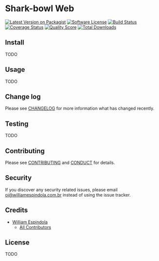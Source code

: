 # Shark-bowl Web

[![Latest Version on Packagist][ico-version]][link-packagist]
[![Software License][ico-license]](LICENSE.md)
[![Build Status][ico-travis]][link-travis]
[![Coverage Status][ico-scrutinizer]][link-scrutinizer]
[![Quality Score][ico-code-quality]][link-code-quality]
[![Total Downloads][ico-downloads]][link-downloads]

## Install

TODO

## Usage

TODO

## Change log

Please see [CHANGELOG](CHANGELOG.md) for more information what has changed
recently.

## Testing

TODO

## Contributing

Please see [CONTRIBUTING](CONTRIBUTING.md) and [CONDUCT](CONDUCT.md) for
details.

## Security

If you discover any security related issues, please email
oi@williamespindola.com.br instead
of using the issue tracker.

## Credits

- [William Espindola][link-author]
  - [All Contributors][link-contributors]

## License

TODO

[ico-version]:
https://img.shields.io/packagist/v/shark-bowl-web/shark-bowl-web.svg?style=flat-square
[ico-license]:
https://img.shields.io/badge/license-MIT-brightgreen.svg?style=flat-square
[ico-travis]:
https://img.shields.io/travis/shark-bowl-web/shark-bowl-web/master.svg?style=flat-square
[ico-scrutinizer]:
https://img.shields.io/scrutinizer/coverage/g/shark-bowl-web/shark-bowl-web.svg?style=flat-square
[ico-code-quality]:
https://img.shields.io/scrutinizer/g/shark-bowl-web/shark-bowl-web.svg?style=flat-square
[ico-downloads]:
https://img.shields.io/packagist/dt/shark-bowl-web/shark-bowl-web.svg?style=flat-square

[link-packagist]: https://packagist.org/packages/shark-bowl-web/shark-bowl-web
[link-travis]: https://travis-ci.org/shark-bowl-web/shark-bowl-web
[link-scrutinizer]:
https://scrutinizer-ci.com/g/shark-bowl-web/shark-bowl-web/code-structure
[link-code-quality]: https://scrutinizer-ci.com/g/shark-bowl-web/shark-bowl-web
[link-downloads]: https://packagist.org/packages/shark-bowl-web/shark-bowl-web
[link-author]: https://github.com/williamespindola
[link-contributors]: ../../contributors
